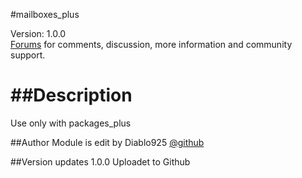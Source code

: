 #mailboxes_plus

Version: 1.0.0<br />
[Forums](http://forums.zpanelcp.com/Thread-Mailboxes-plus?pid=87013) for comments, discussion, more information and community support.



##Description
=============
Use only with packages_plus

##Author
Module is edit by Diablo925 [@github](https://github.com/Diablo925) 

##Version updates
1.0.0 Uploadet to Github 




